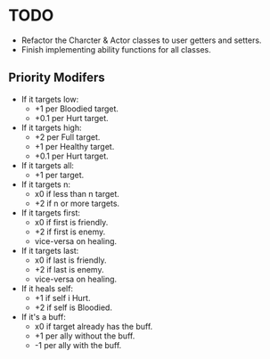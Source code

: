 # TODO

- Refactor the Charcter & Actor classes to user getters and setters.
- Finish implementing ability functions for all classes.

## Priority Modifers

- If it targets low:
    - +1 per Bloodied target.
    - +0.1 per Hurt target.
- If it targets high:
    - +2 per Full target.
    - +1 per Healthy target.
    - +0.1 per Hurt target.
- If it targets all:
    - +1 per target.
- If it targets n:
    - x0 if less than n target.
    - +2 if n or more targets.
- If it targets first:
    - x0 if first is friendly.
    - +2 if first is enemy.
    - vice-versa on healing.
- If it targets last:
    - x0 if last is friendly.
    - +2 if last is enemy.
    - vice-versa on healing.
- If it heals self:
    - +1 if self i Hurt.
    - +2 if self is Bloodied.
- If it's a buff:
    - x0 if target already has the buff.
    - +1 per ally without the buff.
    - -1 per ally with the buff.